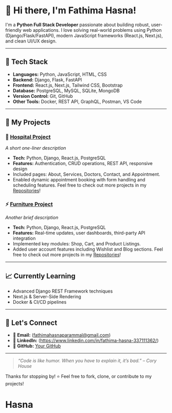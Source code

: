 # 👋 Hi there, I'm Fathima Hasna!

I'm a **Python Full Stack Developer** passionate about building robust, user-friendly web applications. I love solving real-world problems using Python (Django/Flask/FastAPI), modern JavaScript frameworks (React.js, Next.js), and clean UI/UX design.

---

## 🔧 **Tech Stack**

- **Languages:** Python, JavaScript, HTML, CSS
- **Backend:** Django, Flask, FastAPI
- **Frontend:** React.js, Next.js, Tailwind CSS, Bootstrap
- **Database:** PostgreSQL, MySQL, SQLite, MongoDB
- **Version Control:** Git, GitHub
- **Other Tools:** Docker, REST API, GraphQL, Postman, VS Code

---

## 📂 **My Projects**

### 🚀 [Hospital Project](#)
_A short one-liner description_
- **Tech:** Python, Django, React.js, PostgreSQL
- **Features:** Authentication, CRUD operations, REST API, responsive design
- Included pages: About, Services, Doctors, Contact, and Appointment.
- Enabled dynamic appointment booking with form handling and scheduling features.
Feel free to check out more projects in my [Repositories](https://github.com/FathimaHasna123/hospital.git)!
### ⚡ [Furniture Project](#)
_Another brief description_
- **Tech:** Python, Django, React.js, PostgreSQL
- **Features:** Real-time updates, user dashboards, third-party API integration
- Implemented key modules: Shop, Cart, and Product Listings.
- Added user account features including Wishlist and Blog sections.
Feel free to check out more projects in my [Repositories](https://github.com/FathimaHasna123/furniture-react-1.git)!

---

## 📈 **Currently Learning**

- Advanced Django REST Framework techniques
- Next.js & Server-Side Rendering
- Docker & CI/CD pipelines

---

## 💬 **Let's Connect**

- 📧 **Email:** (fathimahasnaparammal@gmail.com)
- 💼 **LinkedIn:** (https://www.linkedin.com/in/fathima-hasna-337111362/)
- 🐙 **GitHub:** [Your GitHub](https://github.com/yourusername)

---

> _“Code is like humor. When you have to explain it, it’s bad.” – Cory House_

Thanks for stopping by! ⭐️ Feel free to fork, clone, or contribute to my projects!

# Hasna
